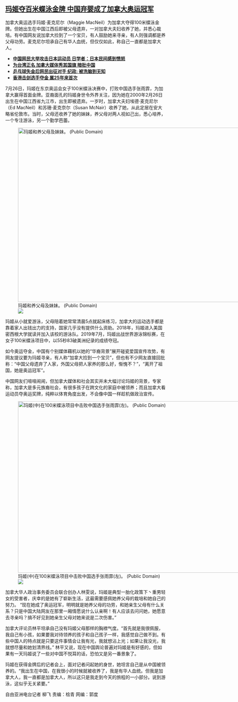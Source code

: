 <!--1627583072000-->
[玛姬夺百米蝶泳金牌  中国弃婴成了加拿大奥运冠军](https://www.rfa.org/mandarin/yataibaodao/kejiaowen/lf-07292021140950.html)
------

<p>加拿大奥运选手玛姬·麦克尼尔（Maggie MacNeil）为加拿大夺得100米蝶泳金牌。但她出生在中国江西后即被父母遗弃，一对加拿大夫妇收养了她，并悉心栽培。有中国网友说加拿大捡到了一个宝贝，有人鼓励她来寻亲，有人则强调都是养父母功劳。麦克尼尔坦承自己有华人血统，但仅仅如此，称自己一直都是加拿大人。</p><ul><li><a href="https://www.rfa.org/mandarin/yataibaodao/meiti/ec-07292021080510.html"><strong>中国网民大举攻击日本运动员 日学者：日本民间感到愤怒</strong></a></li><li><strong><a href="https://www.rfa.org/mandarin/yataibaodao/junshiwaijiao/lf-07272021093453.html">为台湾正名 加拿大媒体秀其国旗 暗批中国</a></strong></li><li><strong><a href="https://www.rfa.org/mandarin/yataibaodao/meiti/hx1-07272021114229.html">乒乓球失金后网民出征对手 纪政: 被洗脑到无知</a></strong></li><li><a href="https://www.rfa.org/mandarin/Xinwen/9-07262021161712.html"><strong>香港击剑选手夺金 属25年来首次</strong></a></li></ul><p>7月26日，玛姬在东京奥运会女子100米蝶泳决赛中，打败中国选手张雨霏，为加拿大赢得首面金牌。亚裔面孔的玛姬身世令外界关注，因为她在2000年2月26日出生在中国江西省九江市，出生即被遗弃。一岁时，加拿大夫妇埃德·麦克尼尔（Ed MacNeil）和苏珊·麦克奈尔（Susan McNair）收养了她，从此定居在安大略省伦敦市。当时，父母还收养了她的妹妹，养父母对两人视如己出，悉心培养，一个专注游泳，另一个勤学芭蕾。</p><p><figure class="image-richtext image-inline captioned" style="width:977px;"><img alt="玛姬和养父母及妹妹。 (Public Domain)" height="549" src="https://www.rfa.org/mandarin/yataibaodao/kejiaowen/lf-07292021140950.html/maggie-2.jpg/@@images/169465e1-629a-4123-8bae-a44d90628ce8.jpeg" title="2" width="977"/><figcaption class="image-caption">玛姬和养父母及妹妹。 (Public Domain)</figcaption><small></small><div id="zoomattribute"><a data-caption="玛姬和养父母及妹妹。 (Public Domain)" data-fancybox="" href="https://www.rfa.org/mandarin/yataibaodao/kejiaowen/lf-07292021140950.html/maggie-2.jpg" id="single_image" title="玛姬和养父母及妹妹。 (Public Domain)"><img src="/++plone++rfa-resources/img/icon-zoom.png"/></a></div></figure></p><p>玛姬从小就爱游泳，父母陪着她常常清晨5点就起床练习，加拿大的运动选手都是靠着家人出钱出力的支持，国家几乎没有提供什么资助。2018年，玛姬进入美国密西根大学就读并加入该校的游泳队。2019年7月，玛姬出战世界游泳锦标赛，在女子100米蝶泳项目中，以55秒83破美洲纪录的成绩夺冠。</p><p>如今奥运夺金，中国有个别媒体藉机以她的“华裔背景”展开碰瓷爱国宣传攻势，有网友提议要为玛姬寻亲，有人称“加拿大捡到一个宝贝”，但也有不少网友直接回批称：“中国父母遗弃了人家，外国父母把人家养的那么好，惭愧不？”，“离开了祖国，她是奥运冠军”。</p><p>中国网友们喧喧闹闹，但加拿大媒体和社会其实并未大幅讨论玛姬的背景，专家称，加拿大是多元族裔社会，有很多孩子在跨文化的家庭中被领养；而且加拿大看运动员夺奥运奖牌，纯粹以体育角度出发，不会像中国一样趁机做政治宣传。</p><p><figure class="image-richtext image-inline captioned" style="width:960px;"><img alt="玛姬(中)在100米蝶泳项目中击败中国选手张雨霏(左)。 (Public Domain)" height="540" src="https://www.rfa.org/mandarin/yataibaodao/kejiaowen/lf-07292021140950.html/maggie-3.jpg/@@images/cdd2d529-6223-4c61-97a4-4d5ef8164152.jpeg" title="3" width="960"/><figcaption class="image-caption">玛姬(中)在100米蝶泳项目中击败中国选手张雨霏(左)。 (Public Domain)</figcaption><small></small><div id="zoomattribute"><a data-caption="玛姬(中)在100米蝶泳项目中击败中国选手张雨霏(左)。 (Public Domain)" data-fancybox="" href="https://www.rfa.org/mandarin/yataibaodao/kejiaowen/lf-07292021140950.html/maggie-3.jpg" id="single_image" title="玛姬(中)在100米蝶泳项目中击败中国选手张雨霏(左)。 (Public Domain)"><img src="/++plone++rfa-resources/img/icon-zoom.png"/></a></div></figure></p><p>加拿大华人政治事务委员会联合创办人林雯说，玛姬是典型一胎化政策下丶重男轻女的受害者，庆幸的是她有了崭新生活，这最需要感佩她养父母的栽培和她自己的努力。 “现在她成了奥运冠军，明明就是她养父母的功劳，和她亲生父母有什么关系？只是中国大陆网友在那里一厢情愿说什么认亲啊！有人应该去问问她，她愿意去寻亲吗？搞不好见到她亲生父母对她来说是二次伤害。”</p><p>加拿大评论员林平坦承自己没有玛姬父母那样的胸襟气度。“首先就是我很佩服，我自己有小孩，如果要我对待领养的孩子和自己孩子一样，我感觉自己做不到。有些中国人的特点就是只要这件事情会让我有光，我就想沾上光；如果让我没光，我就想尽量和她划清界线。” 林平又说，现在中国舆论普遍对玛姬是有好感的，但如果有一天玛姬说了一些对中国不悦耳的话，恐怕又是另一番景象了。</p><p>玛姬在获得金牌后的记者会上，面对记者问起她的身世，她坦言自己是从中国被领养的。“我出生在中国，在我很小的时候就被收养了，我是有华人血统。但我是加拿大人，我一直都是加拿大人，所以这只是我走到今天的旅程的一小部分。说到游泳，这似乎无关紧要。”</p><p>自由亚洲电台记者 柳飞 责编：梒青 网编：郭度</p>
